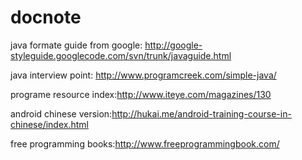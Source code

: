 docnote
=======

java formate guide from google:
http://google-styleguide.googlecode.com/svn/trunk/javaguide.html

java interview point:
http://www.programcreek.com/simple-java/

programe resource index:http://www.iteye.com/magazines/130

android chinese version:http://hukai.me/android-training-course-in-chinese/index.html

free programming books:http://www.freeprogrammingbook.com/

